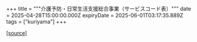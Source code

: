 +++
title = """介護予防・日常生活支援総合事業（サービスコード表）"""
date = 2025-04-28T15:00:00.000Z
expiryDate = 2025-06-01T03:17:35.889Z
tags = ["kuriyama"]
+++


[[source]](https://www.town.kuriyama.hokkaido.jp/soshiki/43/1780.html)
